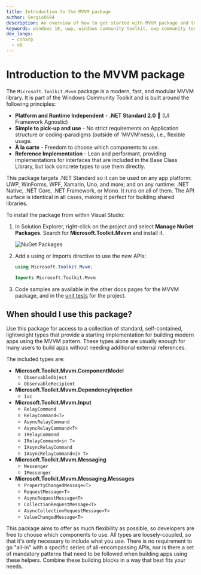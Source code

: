 ```yaml
---
title: Introduction to the MVVM package
author: Sergio0694
description: An overview of how to get started with MVVM package and to the APIs it contains
keywords: windows 10, uwp, windows community toolkit, uwp community toolkit, uwp toolkit, get started, visual studio, MVVM, net core, net standard
dev_langs:
  - csharp
  - vb 
---
```


# Introduction to the MVVM package

The `Microsoft.Toolkit.Mvvm` package is a modern, fast, and modular MVVM library. It is part of the Windows Community Toolkit and is built around the following principles:

- **Platform and Runtime Independent** - **.NET Standard 2.0** 🚀 (UI Framework Agnostic)
- **Simple to pick-up and use** - No strict requirements on Application structure or coding-paradigms (outside of 'MVVM'ness), i.e., flexible usage.
- **À la carte** - Freedom to choose which components to use.
- **Reference Implementation** - Lean and performant, providing implementations for interfaces that are included in the Base Class Library, but lack concrete types to use them directly.

This package targets .NET Standard so it can be used on any app platform: UWP, WinForms, WPF, Xamarin, Uno, and more; and on any runtime: .NET Native, .NET Core, .NET Framework, or Mono. It runs on all of them. The API surface is identical in all cases, making it perfect for building shared libraries.

To install the package from within Visual Studio:

1. In Solution Explorer, right-click on the project and select **Manage NuGet Packages**. Search for **Microsoft.Toolkit.Mvvm** and install it.

    ![NuGet Packages](../resources/images/ManageNugetPackages.png "Manage NuGet Packages Image")

2. Add a using or Imports directive to use the new APIs:

    ```c#
    using Microsoft.Toolkit.Mvvm;
    ```
    ```vb
    Imports Microsoft.Toolkit.Mvvm
    ```

3. Code samples are available in the other docs pages for the MVVM package, and in the [unit tests](https://github.com/windows-toolkit/WindowsCommunityToolkit/tree/master/UnitTests/UnitTests.Shared/Mvvm) for the project.

## When should I use this package?

Use this package for access to a collection of standard, self-contained, lightweight types that provide a starting implementation for building modern apps using the MVVM pattern. These types alone are usually enough for many users to build apps without needing additional external references.

The included types are:

- **Microsoft.Toolkit.Mvvm.ComponentModel**
  - `ObservableObject`
  - `ObservableRecipient`
- **Microsoft.Toolkit.Mvvm.DependencyInjection**
  - `Ioc`
- **Microsoft.Toolkit.Mvvm.Input**
  - `RelayCommand`
  - `RelayCommand<T>`
  - `AsyncRelayCommand`
  - `AsyncRelayCommand<T>`
  - `IRelayCommand`
  - `IRelayCommand<in T>`
  - `IAsyncRelayCommand`
  - `IAsyncRelayCommand<in T>`
- **Microsoft.Toolkit.Mvvm.Messaging**
  - `Messenger`
  - `IMessenger`
- **Microsoft.Toolkit.Mvvm.Messaging.Messages**
  - `PropertyChangedMessage<T>`
  - `RequestMessage<T>`
  - `AsyncRequestMessage<T>`
  - `CollectionRequestMessage<T>`
  - `AsyncCollectionRequestMessage<T>`
  - `ValueChangedMessage<T>`

This package aims to offer as much flexibility as possible, so developers are free to choose which components to use.  All types are loosely-coupled, so that it's only necessary to include what you use. There is no requirement to go "all-in" with a specific series of all-encompassing APIs, nor is there a set of mandatory patterns that need to be followed when building apps using these helpers. Combine these building blocks in a way that best fits your needs.
